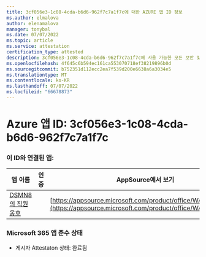 ```yaml
---
title: 3cf056e3-1c08-4cda-b6d6-962f7c7a1f7c에 대한 AZURE 앱 ID 정보
ms.author: elmalova
author: elenamalova
manager: tonybal
ms.date: 07/07/2022
ms.topic: article
ms.service: attestation
certification_type: attested
description: 3cf056e3-1c08-4cda-b6d6-962f7c7a1f7c에 사용 가능한 모든 보안 및 규정 준수 정보입니다.
ms.openlocfilehash: 4f645c6b594ec161ca553070718ef38219896b0d
ms.sourcegitcommit: b752351d112ecc2ea7f539d200e6638a6a3034e5
ms.translationtype: MT
ms.contentlocale: ko-KR
ms.lasthandoff: 07/07/2022
ms.locfileid: "66678873"
---
```

# <a name="azure-app-id-3cf056e3-1c08-4cda-b6d6-962f7c7a1f7c"></a>Azure 앱 ID: 3cf056e3-1c08-4cda-b6d6-962f7c7a1f7c


### <a name="apps-associated-with-this-id"></a>이 ID와 연결된 앱:
| **앱 이름** | **인증** | **AppSource에서 보기** |
|--------------|---------------|-----------------------|
| [DSMN8의 직원 옹호](../forward/WA200003677.md) |  | [https://appsource.microsoft.com/product/office/WA200003677](https://appsource.microsoft.com/product/office/WA200003677) |

### <a name="microsoft-365-app-compliance-status"></a>Microsoft 365 앱 준수 상태
- 게시자 Attestaton 상태: 완료됨
